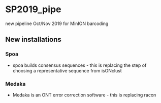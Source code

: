 # SP2019_pipe
new pipeline Oct/Nov 2019 for MinION barcoding

## New installations

### Spoa
- spoa builds consensus sequences - this is replacing the step of choosing a representative sequence from isONclust

### Medaka
- Medaka is an ONT error correction software - this is replacing racon



